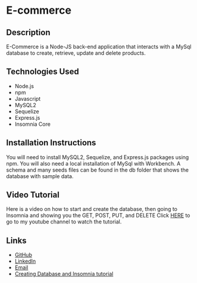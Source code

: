 # E-commerce
## Description 
E-Commerce is a Node-JS back-end application that interacts with a MySql
database to create, retrieve, update and delete products. 

## Technologies Used
- Node.js
- npm 
- Javascript
- MySQL2
- Sequelize
- Express.js
- Insomnia Core

## Installation Instructions
 You will need to install MySQL2, Sequelize, and Express.js packages using npm. You will also need a local installation of MySql with Workbench. A schema and many seeds files can be found in the db folder that shows the database with sample data.

## Video Tutorial
Here is a video on how to start and create the database, then going to Insomnia and showing you the GET, POST, PUT, and DELETE 
Click [HERE](https://youtu.be/Fdgb8nWMVkA) to go to my youtube channel to watch the tutorial. 


## Links 
- [GitHub](https://github.com/michelaqyteza)
- [LinkedIn](https://www.linkedin.com/in/michela-qyteza-705154207/)
- [Email](mailto:michelaq1997@gmail.com)
- [Creating Database and Insomnia tutorial](https://youtu.be/Fdgb8nWMVkA)

